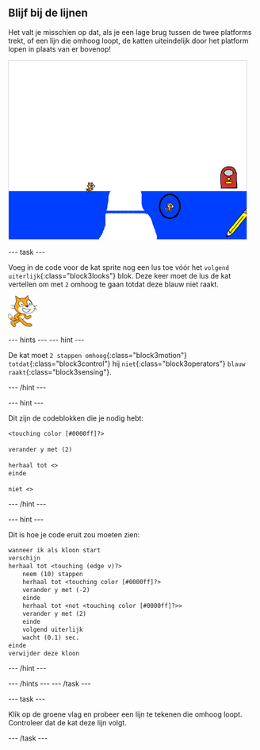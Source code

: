 ## Blijf bij de lijnen

Het valt je misschien op dat, als je een lage brug tussen de twee platforms trekt, of een lijn die omhoog loopt, de katten uiteindelijk door het platform lopen in plaats van er bovenop!

![Katten lopen door het platform](images/cat-walk-through-platform.png)

--- task ---

Voeg in de code voor de kat sprite nog een lus toe vóór het `volgend uiterlijk`{:class="block3looks"} blok. Deze keer moet de lus de kat vertellen om met `2` omhoog te gaan totdat deze blauw niet raakt.

![Kat sprite](images/cat-sprite.png)

--- hints ---
 --- hint ---

De kat moet `2 stappen omhoog`{:class="block3motion"} `totdat`{:class="block3control"} hij `niet`{:class="block3operators"} `blauw raakt`{:class="block3sensing"}.

--- /hint ---

--- hint ---

Dit zijn de codeblokken die je nodig hebt:

```blocks3
<touching color [#0000ff]?>

verander y met (2)

herhaal tot <>
einde

niet <>
```

--- /hint ---

--- hint ---

Dit is hoe je code eruit zou moeten zien:

```blocks3
wanneer ik als kloon start
verschijn
herhaal tot <touching (edge v)?>
    neem (10) stappen
    herhaal tot <touching color [#0000ff]?>
    verander y met (-2)
    einde
    herhaal tot <not <touching color [#0000ff]?>>
    verander y met (2)
    einde
    volgend uiterlijk
    wacht (0.1) sec.
einde
verwijder deze kloon
```

--- /hint ---

--- /hints --- --- /task ---

--- task ---

Klik op de groene vlag en probeer een lijn te tekenen die omhoog loopt. Controleer dat de kat deze lijn volgt.

--- /task ---